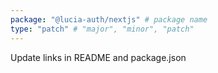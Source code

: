 ```yaml
---
package: "@lucia-auth/nextjs" # package name
type: "patch" # "major", "minor", "patch"
---
```


Update links in README and package.json